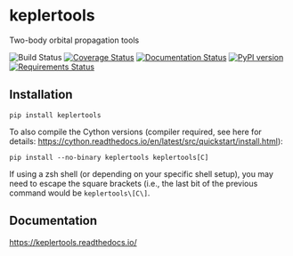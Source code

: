 # keplertools
Two-body orbital propagation tools

![Build Status](https://github.com/dsavransky/keplertools/actions/workflows/ci.yml/badge.svg)
[![Coverage Status](https://coveralls.io/repos/github/dsavransky/keplertools/badge.svg?branch=main)](https://coveralls.io/github/dsavransky/keplertools?branch=main)
[![Documentation Status](https://readthedocs.org/projects/keplertools/badge/?version=latest)](https://keplertools.readthedocs.io/en/latest/?badge=latest)
[![PyPI version](https://badge.fury.io/py/cornellGrading.svg)](https://badge.fury.io/py/cornellGrading)
[![Requirements Status](https://requires.io/github/dsavransky/grading/requirements.svg?branch=main)](https://requires.io/github/dsavransky/grading/requirements/?branch=main)

## Installation

```
pip install keplertools
```

To also compile the Cython versions (compiler required, see here for details: https://cython.readthedocs.io/en/latest/src/quickstart/install.html):

```
pip install --no-binary keplertools keplertools[C]
```

If using a zsh shell (or depending on your specific shell setup), you may need to escape the square brackets (i.e., the last bit of the previous command would be ``keplertools\[C\]``.

## Documentation

https://keplertools.readthedocs.io/
